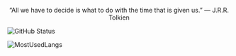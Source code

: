   <p align="center" >
   “All we have to decide is what to do with the time that is given us.” ― J.R.R. Tolkien </div>
   </p>

![GitHub Status](https://github-readme-stats.vercel.app/api?username=Mateus-Kent&count_private=true&theme=nightowl&show_icons=true)

![MostUsedLangs](https://github-readme-stats.vercel.app/api/top-langs/?username=Mateus-Kent&theme=nightowl&layout=compact&langs_count=8)




